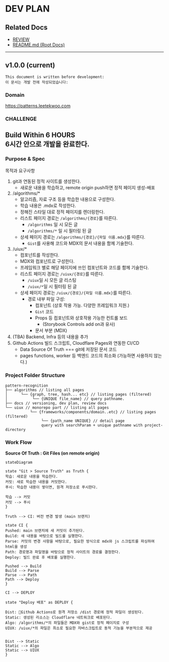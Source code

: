 # DEV PLAN 

## Related Docs
- [REVIEW](REVIEW.md)
- [README.md (Root Docs)](../README.md)

---
## v1.0.0 (current)
    This document is written before development:
    이 문서는 개발 전에 작성되었습니다:
### Domain 
https://patterns.leetekwoo.com
### CHALLENGE
**Build Within 6 HOURS** 
<br/>
**6시간 안으로 개발을 완료한다.**
---
### Purpose & Spec 
목적과 요구사항
1. git과 연동된 정적 사이트를 생성한다.
   - 새로운 내용을 학습하고, remote origin push하면 정적 페이지 생성-배포
2. /algorithms/*
    - 알고리즘, 자료 구조 등을 학습한 내용으로 구성한다.
    - 학습 내용은 .mdx로 작성한다.
    - 정해진 스타일 대로 정적 페이지를 렌더링한다.
    - 리스트 페이지 경로는 `/algorithms/{경로}`를 따른다.
      - `/algorithms` 일 시 모든 글
      - `/algorithms/*` 일 시 필터링 된 글
    - 상세 페이지 경로는 `/algorithms/{경로}/{파일 이름.mdx}`를 따른다.
      - `Gist`를 사용해 코드와 MDX의 문서 내용을 함께 기술한다.
4. /uiux/*
   - 컴포넌트를 작성한다.
   - MDX와 컴포넌트로 구성한다.
   - 프레임워크 별로 해당 페이지에 쓰인 컴포넌트와 코드를 함께 기술한다.
   - 리스트 페이지 경로는 `/uiux/{경로}`를 따른다.
     - `/uiux`일 시 모든 글 리스팅
     - `/uiux/*`일 시 필터링 된 글 
   - 상세 페이지 경로는 `/uiux/{경로}/{파일 이름.mdx}`를 따른다.
     - 경로 내부 파일 구성:
       - 컴포넌트 (상호 작용 가능. 다양한 프레임워크 지원.)
       - `Gist` 코드
       - Props 등 컴포넌트와 상호작용 가능한 컨트롤 보드 
         - (Storybook Controls add on과 유사)
       - 문서 부분 (MDX)
5. (TBA) Backend, Infra 등의 내용을 추가
6. Github Actions 빌드 스크립트, Cloudflare Pages와 연동한 CI/CD
    - Data Source Of Truth === git에 저장된 문서 코드
    - pages functions, worker 등 백엔드 코드의 최소화 (가능하면 사용하지 않는다.)

### Project Folder Structure
```  
pattern-recognition  
├── algorithms // listing all pages  
│      └── {graph, tree, hash... etc} // listing pages (filtered)  
│           └── {UNIQUE file_name} // query pathname. 
├── docs // versioning, dev plan, review docs  
└── uiux // monorepo part // listing all pages   
           └── {frameworks/components/domain..etc} // listing pages (filtered)  
                └── {path_name UNIQUE} // detail page                     
                query with searchParam + unique pathname with project-directory               
```  

### Work Flow

**Source Of Truth : Git Files (on remote origin)**
```mermaid  
stateDiagram  
 
state "Git > Source Truth" as Truth {  
학습: 새로운 내용을 학습한다.  
커밋: 새로 학습한 내용을 커밋한다.
푸시: 학습한 내용이 쌓이면, 원격 저장소로 푸시한다.  
  
학습 --> 커밋  
커밋 --> 푸시  
}  
  
Truth --> CI: 버전 변경 발생 (main 브랜치) 
  
state CI {  
Pushed: main 브랜치에 새 커밋이 추가된다.  
Build: 새 내용을 바탕으로 빌드를 실행한다.  
Parse: 커밋의 변경 사항을 바탕으로, 필요한 방식으로 mdx와 js 스크립트를 파싱하여 html을 생성 
Path: 경로명과 파일명을 바탕으로 정적 사이트의 경로를 결정한다. 
Deploy: 빌드 완료 후 배포를 실행한다.
  
Pushed --> Build  
Build --> Parse  
Parse --> Path  
Path --> Deploy  
}  
  
CI --> DEPLOY
  
state "Deploy 배포" as DEPLOY {

Dist: Github Actions로 원격 저장소 /dist 경로에 정적 파일이 생성된다.
Static: 생성된 리소스는 Cloudflare 네트워크로 배포된다.
Algo: /algorithms/*의 파일들은 MDX와 gist로 정적 페이지로 구성
UIUX: /uiux/*의 파일은 최소로 필요한 자바스크립트로 동적 기능을 부분적으로 제공
  

Dist --> Static
Static --> Algo
Static --> UIUX
}  
```
